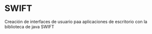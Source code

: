 # SWIFT
Creación de interfaces de usuario paa aplicaciones de escritorio con la biblioteca de java SWIFT
